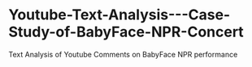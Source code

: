 # Youtube-Text-Analysis---Case-Study-of-BabyFace-NPR-Concert
Text Analysis of Youtube Comments on BabyFace NPR performance
